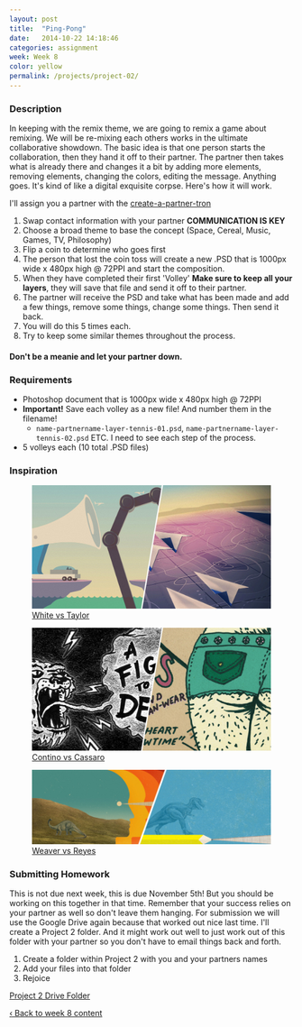 ```yaml
---
layout: post
title:  "Ping-Pong"
date:   2014-10-22 14:18:46
categories: assignment
week: Week 8
color: yellow
permalink: /projects/project-02/
---
```


### Description
In keeping with the remix theme, we are going to remix a game about remixing. We will be re-mixing each others works in the ultimate collaborative showdown. The basic idea is that one person starts the collaboration, then they hand it off to their partner. The partner then takes what is already there and changes it a bit by adding more elements, removing elements, changing the colors, editing the message. Anything goes. It's kind of like a digital exquisite corpse. Here's how it will work.

I'll assign you a partner with the [create-a-partner-tron](/create-a-partner/)

1. Swap contact information with your partner **COMMUNICATION IS KEY**
2. Choose a broad theme to base the concept (Space, Cereal, Music, Games, TV, Philosophy)
3. Flip a coin to determine who goes first
4. The person that lost the coin toss will create a new .PSD that is 1000px wide x 480px high @ 72PPI and start the composition.
5. When they have completed their first 'Volley' **Make sure to keep all your layers**, they will save that file and send it off to their partner.
6. The partner will receive the PSD and take what has been made and add a few things, remove some things, change some things. Then send it back.
7. You will do this 5 times each.
8. Try to keep some similar themes throughout the process.

#### Don't be a meanie and let your partner down.

### Requirements
- Photoshop document that is 1000px wide x 480px high @ 72PPI
- **Important!** Save each volley as a new file! And number them in the filename!
  - `name-partnername-layer-tennis-01.psd`, `name-partnername-layer-tennis-02.psd` ETC. I need to see each step of the process.
- 5 volleys each (10 total .PSD files)

### Inspiration
<figure>
  <a href="http://www.layertennis.com/match/jones-vs-montiel/">
    <img src="/images/week8/pingpong-01.jpg" />
  </a>
  <figcaption><a href="http://www.layertennis.com/match/white-vs-taylor/">White vs Taylor</a></figcaption>
</figure>

<figure>
  <a href="http://www.layertennis.com/match/contino-vs-cassaro/">
    <img src="/images/week8/pingpong-02.jpg" />
  </a>
  <figcaption><a href="http://www.layertennis.com/match/contino-vs-cassaro/">Contino vs Cassaro</a></figcaption>
</figure>

<figure>
  <a href="http://www.layertennis.com/match/weaver-vs-reyes/">
    <img src="/images/week8/pingpong-03.jpg" />
  </a>
  <figcaption><a href="http://www.layertennis.com/match/weaver-vs-reyes/">Weaver vs Reyes</a></figcaption>
</figure>

### Submitting Homework
This is not due next week, this is due November 5th! But you should be working on this together in that time. Remember that your success relies on your partner as well so don't leave them hanging.
For submission we will use the Google Drive again because that worked out nice last time. I'll create a Project 2 folder. And it might work out well to just work out of this folder with your partner so you don't have to email things back and forth.

1. Create a folder within Project 2 with you and your partners names
2. Add your files into that folder
3. Rejoice

[Project 2 Drive Folder](https://drive.google.com/folderview?id=0B6eINxI54J2eY2FXa2VXN0M1clU&usp=sharing)

<a href="/week/week-08/"> ‹ Back to week 8 content</a>
